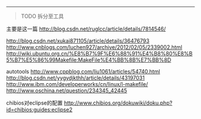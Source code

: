 
---

> TODO 拆分至工具

主要是这一篇
http://blog.csdn.net/ruglcc/article/details/7814546/

http://blog.csdn.net/xukai871105/article/details/36476793
http://www.cnblogs.com/luchen927/archive/2012/02/05/2339002.html
http://wiki.ubuntu.org.cn/%E8%B7%9F%E6%88%91%E4%B8%80%E8%B5%B7%E5%86%99Makefile:MakeFile%E4%BB%8B%E7%BB%8D

autotools
http://www.cppblog.com/liu1061/articles/54740.html
http://blog.csdn.net/yygydjkthh/article/details/43197031
http://www.ibm.com/developerworks/cn/linux/l-makefile/
http://www.oschina.net/question/234345_42445

chibios对eclipse的配置
http://www.chibios.org/dokuwiki/doku.php?id=chibios:guides:eclipse2